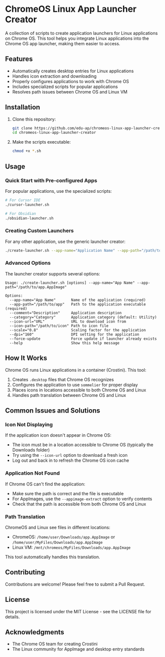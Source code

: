 # ChromeOS Linux App Launcher Creator

A collection of scripts to create application launchers for Linux applications on Chrome OS. This tool helps you integrate Linux applications into the Chrome OS app launcher, making them easier to access.

## Features

- Automatically creates desktop entries for Linux applications
- Handles icon extraction and downloading
- Properly configures applications to work with Chrome OS
- Includes specialized scripts for popular applications
- Resolves path issues between Chrome OS and Linux VM

## Installation

1. Clone this repository:
   ```bash
   git clone https://github.com/edu-ap/chromeos-linux-app-launcher-creator.git
   cd chromeos-linux-app-launcher-creator
   ```

2. Make the scripts executable:
   ```bash
   chmod +x *.sh
   ```

## Usage

### Quick Start with Pre-configured Apps

For popular applications, use the specialized scripts:

```bash
# For Cursor IDE
./cursor-launcher.sh

# For Obsidian
./obsidian-launcher.sh
```

### Creating Custom Launchers

For any other application, use the generic launcher creator:

```bash
./create-launcher.sh --app-name="Application Name" --app-path="/path/to/application"
```

### Advanced Options

The launcher creator supports several options:

```
Usage: ./create-launcher.sh [options] --app-name="App Name" --app-path="/path/to/app.AppImage"

Options:
  --app-name="App Name"       Name of the application (required)
  --app-path="/path/to/app"   Path to the application executable (required)
  --comment="Description"     Application description
  --category="Category"       Application category (default: Utility)
  --icon-url="URL"            URL to download icon from
  --icon-path="/path/to/icon" Path to icon file
  --scale="0.8"               Scaling factor for the application
  --dpi="160"                 DPI setting for the application
  --force-update              Force update if launcher already exists
  --help                      Show this help message
```

## How It Works

Chrome OS runs Linux applications in a container (Crostini). This tool:

1. Creates `.desktop` files that Chrome OS recognizes
2. Configures the application to use `sommelier` for proper display
3. Places icons in locations accessible to both Chrome OS and Linux
4. Handles path translation between Chrome OS and Linux

## Common Issues and Solutions

### Icon Not Displaying

If the application icon doesn't appear in Chrome OS:
- The icon must be in a location accessible to Chrome OS (typically the Downloads folder)
- Try using the `--icon-url` option to download a fresh icon
- Log out and back in to refresh the Chrome OS icon cache

### Application Not Found

If Chrome OS can't find the application:
- Make sure the path is correct and the file is executable
- For AppImages, use the `--appimage-extract` option to verify contents
- Check that the path is accessible from both Chrome OS and Linux

### Path Translation

ChromeOS and Linux see files in different locations:
- ChromeOS: `/home/user/Downloads/app.AppImage` or `/home/user/MyFiles/Downloads/app.AppImage`
- Linux VM: `/mnt/chromeos/MyFiles/Downloads/app.AppImage`

This tool automatically handles this translation.

## Contributing

Contributions are welcome! Please feel free to submit a Pull Request.

## License

This project is licensed under the MIT License - see the LICENSE file for details.

## Acknowledgments

- The Chrome OS team for creating Crostini
- The Linux community for AppImage and desktop entry standards 